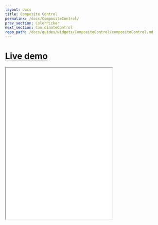 ```yaml
---
layout: docs
title: Composite Control
permalink: /docs/CompositeControl/
prev_section: ColorPicker
next_section: CoordinateControl
repo_path: /docs/guides/widgets/CompositeControl/compositeControl.md
---
```


# [Live demo]({{site.baseurl}}/demo/CompositeControl)

<iframe src="{{site.baseurl}}/demo/CompositeControl" width="350px" height="500px">
</iframe>
